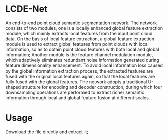 # LCDE-Net
An end-to-end point cloud semantic segmentation network.
The network consists of two modules, one is a locally enhanced global feature extraction module, which mainly extracts local features from the input point cloud data. On the basis of local feature extraction, a global feature extraction module is used to extract global features from point clouds with local information, so as to obtain point cloud features with both local and global information; Another module is the feature channel modulation module, which adaptively eliminates redundant noise information generated during feature dimensionality enhancement. To avoid local information loss caused by the global information extraction process, the extracted features are fused with the original local features again, so that the local features are fully fused with the global features. The network adopts a traditional U-shaped structure for encoding and decoder construction, during which four downsampling operations are performed to extract richer semantic information through local and global feature fusion at different scales.
# Usage
Download the file directly and extract it;
